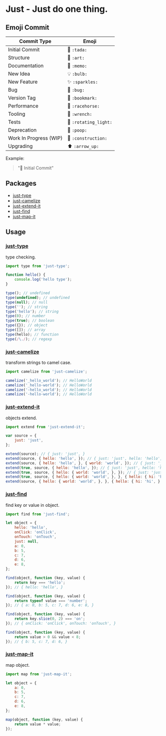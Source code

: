 # Just - Just do one thing.

<!-- [![browser support](https://ci.testling.com/justclear/just-do.png)](https://ci.testling.com/justclear/just-do) -->

## Emoji Commit

Commit Type             | Emoji
----------------------- | -------------
Initial Commit          | :tada: `:tada:`
Structure               | :art: `:art:`
Documentation           | :memo: `:memo:`
New Idea                | :bulb: `:bulb:`
New Feature             | :sparkles: `:sparkles:`
Bug                     | :bug: `:bug:`
Version Tag             | :bookmark: `:bookmark:`
Performance             | :racehorse: `:racehorse:`
Tooling                 | :wrench: `:wrench:`
Tests                   | :rotating_light: `:rotating_light:`
Deprecation             | :poop: `:poop:`
Work In Progress (WIP)  | :construction: `:construction:`
Upgrading               | :arrow_up: `:arrow_up:`

Example:

> ":tada: Initial Commit"

## Packages

- <a href="#just-type">just-type</a>
- <a href="#just-camelize">just-camelize</a>
- <a href="#just-extend-it">just-extend-it</a>
- <a href="#just-find">just-find</a>
- <a href="#just-map-it">just-map-it</a>

## Usage

<a name="just-type"></a>
### [just-type](https://github.com/JustClear/just-do/tree/master/packages/type)

type checking.

```js
import type from 'just-type';

function hello() {
    console.log('hello type');
}

type(); // undefined
type(undefined); // undefined
type(null); // null
type(''); // string
type('hello'); // string
type(0); // number
type(true); // boolean
type({}); // object
type([]); // array
type(hello); // function
type(/\./); // regexp
```

<a name="just-camelize"></a>
### [just-camelize](https://github.com/JustClear/just-do/tree/master/packages/camelize)

transform strings to camel case.

```js
import camelize from 'just-camelize';

camelize('_hello_world'); // HelloWorld
camelize('_hello-world'); // HelloWorld
camelize('-hello_world'); // HelloWorld
camelize('-hello-world'); // HelloWorld
```

<a name="just-extend-it"></a>
### [just-extend-it](https://github.com/JustClear/just-do/tree/master/packages/extend-it)

objects extend.

```js
import extend from 'just-extend-it';

var source = {
    just: 'just',
};

extend(source); // { just: 'just', }
extend(source, { hello: 'hello', }); // { just: 'just', hello: 'hello', }
extend(source, { hello: 'hello', }, { world: 'world', }); // { just: 'just', hello: 'hello', world: 'world', }
extend(true, source, { hello: 'hello', }); // { just: 'just', hello: 'hello', }
extend(true, source, { hello: { world: 'world', }, }); // { just: 'just', hello: { world: 'world', }, }
extend(true, source, { hello: { world: 'world', }, }, { hello: { hi: 'hi', }, });// { just: 'just', hello: { world: 'world', hi: 'hi', }, }
extend(source, { hello: { world: 'world', }, }, { hello: { hi: 'hi', }, }); // { just: 'just', hello: { hi: 'hi', }, }
```

<a name="just-find"></a>
### [just-find](https://github.com/JustClear/just-do/tree/master/packages/find)

find key or value in object.

```js
import find from 'just-find';

let object = {
    hello: 'hello',
    onClick: 'onClick',
    onTouch: 'onTouch',
    just: null,
    a: 0,
    b: 5,
    c: 7,
    d: 6,
    e: 8,
};

find(object, function (key, value) {
    return key === 'hello';
}); // { hello: 'hello', }

find(object, function (key, value) {
    return typeof value === 'number';
}); // { a: 0, b: 5, c: 7, d: 6, e: 8, }

find(object, function (key, value) {
    return key.slice(0, 2) === 'on';
}); // { onClick: 'onClick', onTouch: 'onTouch', }

find(object, function (key, value) {
    return value > 0 && value < 8;
}); // { b: 5, c: 7, d: 6, }
```

<a name="just-map-it"></a>
### [just-map-it](https://github.com/JustClear/just-do/tree/master/packages/map-it)

map object.

```js
import map from 'just-map-it';

let object = {
    a: 0,
    b: 5,
    c: 7,
    d: 6,
    e: 8,
};

map(object, function (key, value) {
    return value * value;
});
```
